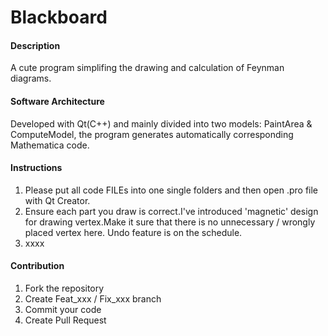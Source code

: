 # Blackboard

#### Description
A cute program simplifing the drawing and calculation of Feynman diagrams.

#### Software Architecture
Developed with Qt(C++) and mainly divided into two models: PaintArea & ComputeModel, the program generates automatically corresponding Mathematica code.


#### Instructions

1.  Please put all code FILEs into one single folders and then open .pro file with Qt Creator.
2.  Ensure each part you draw is correct.I've introduced 'magnetic' design for drawing vertex.Make it sure that there is no unnecessary / wrongly placed vertex here. Undo feature is on the schedule.
3.  xxxx

#### Contribution

1.  Fork the repository
2.  Create Feat_xxx / Fix_xxx branch
3.  Commit your code
4.  Create Pull Request


